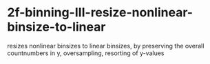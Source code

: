 # 2f-binning-III-resize-nonlinear-binsize-to-linear
resizes nonlinear binsizes to linear binsizes, by preserving the overall countnumbers in y, oversampling, resorting of y-values
